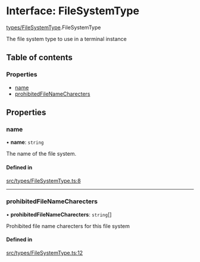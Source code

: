 # Interface: FileSystemType

[types/FileSystemType](../wiki/types.FileSystemType).FileSystemType

The file system type to use in a terminal instance

## Table of contents

### Properties

- [name](../wiki/types.FileSystemType.FileSystemType#name)
- [prohibitedFileNameCharecters](../wiki/types.FileSystemType.FileSystemType#prohibitedfilenamecharecters)

## Properties

### name

• **name**: `string`

The name of the file system.

#### Defined in

[src/types/FileSystemType.ts:8](https://github.com/LucEnden/unix-terminal-emulator/blob/6aefb78/src/types/FileSystemType.ts#L8)

___

### prohibitedFileNameCharecters

• **prohibitedFileNameCharecters**: `string`[]

Prohibited file name charecters for this file system

#### Defined in

[src/types/FileSystemType.ts:12](https://github.com/LucEnden/unix-terminal-emulator/blob/6aefb78/src/types/FileSystemType.ts#L12)
